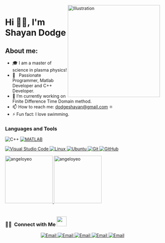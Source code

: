 <img align="right" src="https://user-images.githubusercontent.com/94797491/224638596-90895925-517a-47e1-bc9f-d2a70c0f3b55.png" alt="Illustration" title="Illustration Storyset" width=300/>

<h1 align="left">Hi 👋🏽, I'm Shayan Dodge</h1>
 
 ## About me:
- 🎓 I am a master of science in plasma physics!
- 💼 &nbsp; Passionate Programmer, Matlab Developer and C++ Developer.
- 🔭 I’m currently working on Finite Difference Time Domain method.
- 📫 How to reach me: dodgeshayan@gmail.com ⚛️
- ⚡ Fun fact: I love swimming.
   
### Languages and Tools
![C++](https://img.shields.io/badge/c++-%2300599C.svg?style=for-the-badge&logo=c%2B%2B&logoColor=white)
 <a href="https://"><img src="https://img.shields.io/static/v1?label=&message=MATLAB&color=%23E34F26&style=for-the-badge&logo=matlab&logoColor=whitesmoke" alt="MATLAB">

![Visual Studio Code](https://img.shields.io/badge/Visual%20Studio%20Code-0078d7.svg?style=for-the-badge&logo=visual-studio-code&logoColor=white)
![Linux](https://img.shields.io/badge/Linux-FCC624?style=for-the-badge&logo=linux&logoColor=black)
![Ubuntu](https://img.shields.io/badge/Ubuntu-E95420?style=for-the-badge&logo=ubuntu&logoColor=white)
![Git](https://img.shields.io/badge/git-%23F05033.svg?style=for-the-badge&logo=git&logoColor=white)
![GitHub](https://img.shields.io/badge/github-%23121011.svg?style=for-the-badge&logo=github&logoColor=white)
  <div align="left">
    <img height="155em" src="https://github-readme-stats.vercel.app/api?username=ShayanDodge&show_icons=true&theme=algolia&title_color=f34213&text_color=0c0c0c&icon_color=0c0c0c&locale=en&hide_border=true&bg_color=bbb8b1" alt="angeloyeo" />
    <img height="155em" src="https://github-readme-stats.vercel.app/api/top-langs?username=ShayanDodge&show_icons=true&theme=slateorange&title_color=f34213&text_color=0c0c0c&icon_color=0c0c0c&layout=compact&hide_border=true&bg_color=bbb8b2" alt="angeloyeo" />
   
</div>
 </a>
 <br/>
<h3> 🤝🏻 &nbsp;Connect with Me <img src="https://github.com/TheDudeThatCode/TheDudeThatCode/blob/master/Assets/Handshake.gif" height="32px"> </h3>
<p align="center">
 <a href="https://www.researchgate.net/profile/Shayan-Dodge"><img alt="Email" src="https://img.shields.io/badge/ResearchGate-Shyan Dodge-blue?style=flat-square&logo=researchgate">
 <a href="https://www.linkedin.com/in/shayan-dodge-441453204/"><img alt="Email" src="https://img.shields.io/badge/Linkedin-Shyan Dodge-blue?style=flat-square&logo=linkedin">
  <a href="https://publons.com/researcher/4639653/shayan-dodge/"><img alt="Email" src="https://img.shields.io/badge/publons-Shyan Dodge-blue?style=flat-square&logo=publons">
   <a href="https://orcid.org/my-orcid?orcid=0000-0002-8323-2290"><img alt="Email" src="https://img.shields.io/badge/ORCID-0000 0002 8323 2290-blue?style=flat-square&logo=Orcid">
  <a href="mailto:dodgeshayan@gmail.com"><img alt="Email" src="https://img.shields.io/badge/Email-dodgeshayan@gmail.com-blue?style=flat-square&logo=gmail">
</a>
</p> 
